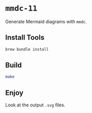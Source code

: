 # `mmdc-11`

Generate Mermaid diagrams with `mmdc`.

## Install Tools

```sh
brew bundle install
```

## Build

```sh
make
```

## Enjoy

Look at the output `.svg` files.
